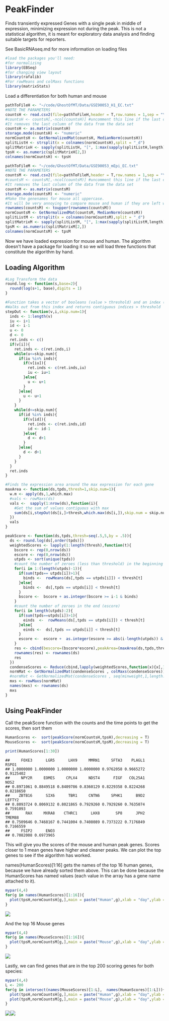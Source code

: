 
PeakFinder
==========

Finds transiently expressed Genes with a single peak in middle of expression, minimizing expression not during the peak. This is not a statistical algorithm, it is meant for exploratory data analysis and finding suitable targets for reporters.

See BasicRNAseq.md for more information on loading files

``` r
#load the packages you'll need:
#for normalizing
library(EBSeq)
#for changing view layout
library(rafalib)
#For rowMeans and colMaxs functions
library(matrixStats)
```

Load a differentiation for both human and mouse

``` r
pathToFileH <- "~/code/GhostOfMT/Data/GSE90053_H1_EC.txt"
#NOTE THE PARAMETERS
countsH <- read.csv2(file=pathToFileH,header = T,row.names = 1,sep = "\t")
#countsH <- countsH[,-ncol(countsH)] #uncomment this line if the last column is gene name description text
#It removes the last column of the data from the data set
countsH <- as.matrix(countsH)
storage.mode(countsH) <- "numeric"
normCountsH <- GetNormalizedMat(countsH, MedianNorm(countsH))
splitListH <- strsplit(x = colnames(normCountsH),split = "_d")
splitMatrixH <- sapply(splitListH, "[", 1:max(sapply(splitListH,length)) )
tpsH <- as.numeric(splitMatrixH[2,])
colnames(normCountsH) <- tpsH

pathToFileM <- "~/code/GhostOfMT/Data/GSE90053_mEpi_EC.txt"
#NOTE THE PARAMETERS
countsM <- read.csv2(file=pathToFileM,header = T,row.names = 1,sep = "\t")
#countsM <- countsM[,-ncol(countsM)] #uncomment this line if the last column is gene name description text
#It removes the last column of the data from the data set
countsM <- as.matrix(countsM)
storage.mode(countsM) <- "numeric"
#Make the genenames for mouse all uppercase.
#It will be very annoying to compare mouse and human if they are left with different conventional capitalizations
rownames(countsM) <- toupper(rownames(countsM))
normCountsM <- GetNormalizedMat(countsM, MedianNorm(countsM))
splitListM <- strsplit(x = colnames(normCountsM),split = "_d")
splitMatrixM <- sapply(splitListM, "[", 1:max(sapply(splitListM,length)) )
tpsM <- as.numeric(splitMatrixM[2,])
colnames(normCountsM) <- tpsM
```

Now we have loaded expression for mouse and human. The algorithm doesn't have a package for loading it so we will load three functions that constitute the algorithm by hand.

Loading Algorithm
-----------------

``` r
#Log Transform the data
round.log <- function(s,base=2){
  round(log(s+1, base),digits = 1)
}

#Function takes a vector of booleans (value > threshold) and an index (representing the max). 
#Walks out from this index and returns contiguous indices > threshold
stepOut <- function(v,i,skip.num=1){
  inds <- 1:length(v)
  iu <- i+1
  id <- i-1
  u <- 0
  d <- 0
  ret.inds <- c()
  if(v[i]){
    ret.inds <- c(ret.inds,i)
    while(u<=skip.num){
      if(iu %in% inds){
        if(v[iu]){
          ret.inds <- c(ret.inds,iu)
          iu <- iu+1
        }else{
          u <- u+1
        }
      }else{
        u <- u+1
      }
    }
    while(d<=skip.num){
      if(id %in% inds){
        if(v[id]){
          ret.inds <- c(ret.inds,id)
          id <- id-1
        }else{
          d <- d+1
        }
      }else{
        d <- d+1
      }
    }
  }
  ret.inds
}

#Finds the expression area around the max expression for each gene
maxArea <- function(ds,tpds,thresh=1,skip.num=1){
  w.m <- apply(ds,1,which.max)
  #vals <- rowMaxs(ds)
  vals <-  sapply(1:nrow(ds),function(i){
    #Get the sum of values contiguous with max
    sum(ds[i,stepOut(ds[i,]>thresh,which.max(ds[i,]),skip.num = skip.num)])
  })
  vals
}

peakScore <- function(ds,tpds,thresh=seq(.5,5,by = .5)){
  ds <- round.log(ds[,order(tpds)])
  weightedScores <- lapply(1:length(thresh),function(t){
    bscore <- rep(0,nrow(ds))
    escore <- rep(0,nrow(ds))
    utpds <- sort(unique(tpds))
    #count the number of zeroes (less than threshold) in the beginning (bscore)
    for(i in 1:(length(utpds)-1)){
      if(sum(tpds== utpds[i])>1){
        binds <-  rowMeans(ds[,tpds == utpds[i]]) < thresh[t]
      }else{
        binds <-  ds[,tpds == utpds[i]] < thresh[t]
      }
      bscore <-  bscore + as.integer(bscore >= i-1 & binds)
    }
    #count the number of zeroes in the end (escore)
    for(i in length(utpds):2){
      if(sum(tpds==utpds[i])>1){
        einds  <-  rowMeans(ds[,tpds == utpds[i]]) < thresh[t]
      }else{
        einds <-  ds[,tpds == utpds[i]] < thresh[t]
      }
      escore <-  escore +  as.integer(escore >= abs(i-length(utpds)) & einds)
    }
    res <- cbind(bescore=(bscore*escore),peakArea=(maxArea(ds,tpds,thresh[t])))
    rownames(res) <- rownames(ds)
    res
  })
  condenseScores <- Reduce(cbind,lapply(weightedScores,function(x){x[,1]*x[,2]}))
  normMat <- GetNormalizedMat(condenseScores , colMaxs(condenseScores))
  #normMat <- GetNormalizedMat(condenseScores , seq(minweight,1,length.out = ncol(condenseScores)))
  mxs <- rowMaxs(normMat)
  names(mxs) <- rownames(ds)
  mxs
}
```

Using PeakFinder
----------------

Call the peakScore function with the counts and the time points to get the scores, then sort them

``` r
HumanScores <-  sort(peakScore(normCountsH,tpsH),decreasing = T)
MouseScores <-  sort(peakScore(normCountsM,tpsM),decreasing = T)

print(HumanScores[1:30])
```

    ##     FOXE3      LGR5      LHX9     MMRN1     SFTA3    PLAGL1     RSPO1 
    ## 1.0000000 1.0000000 1.0000000 1.0000000 0.9762058 0.9665272 0.9125402 
    ##     NPY2R     EOMES     CPLX4     NDST4      FIGF   COL25A1      NOS2 
    ## 0.8971061 0.8849518 0.8409786 0.8360129 0.8229358 0.8224268 0.8218650 
    ##    ZBTB16      SIX6      TBR1     CNTN6     SPHK1      B9D2    LEFTY2 
    ## 0.8093724 0.8069132 0.8021865 0.7929260 0.7929260 0.7635074 0.7591093 
    ##       RAX     MXRA8    CTHRC1      LHX8       SP8      JPH2    TMEM88 
    ## 0.7509646 0.7468167 0.7441004 0.7408089 0.7373222 0.7176849 0.7166559 
    ##     FSIP2      ENO3 
    ## 0.7082008 0.6973965

This will give you the scores of the mouse and human peak genes. Scores closer to 1 mean genes have higher and cleaner peaks. We can plot the top genes to see if the algorithm has worked.

names(HumanScores)\[1:16\] gets the names of the top 16 human genes, because we have already sorted them above. This can be done because the HumanScores has named values (each value in the array has a gene name attached to it).

``` r
mypar(4,4)
for(g in names(HumanScores)[1:16]){
  plot(tpsH,normCountsH[g,],main = paste("Human",g),xlab = "day",ylab = "Normalized Expression")
}
```

![](PeakFinder_files/figure-markdown_github/PlotPeaksH-1.png)

And the top 16 Mouse genes

``` r
mypar(4,4)
for(g in names(MouseScores)[1:16]){
  plot(tpsM,normCountsM[g,],main = paste("Mouse",g),xlab = "day",ylab = "Normalized Expression")
}
```

![](PeakFinder_files/figure-markdown_github/PlotPeaksM-1.png)

Lastly, we can find genes that are in the top 200 scoring genes for both species:

``` r
mypar(4,4)
L <- 200
for(g in intersect(names(MouseScores)[1:L],  names(HumanScores)[1:L])){
  plot(tpsH,normCountsH[g,],main = paste("Human",g),xlab = "day",ylab = "Normalized Expression")
  plot(tpsM,normCountsM[g,],main = paste("Mouse",g),xlab = "day",ylab = "Normalized Expression")
}
```

![](PeakFinder_files/figure-markdown_github/IntersectPeaks-1.png)![](PeakFinder_files/figure-markdown_github/IntersectPeaks-2.png)
